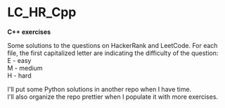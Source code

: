 # LC_HR_Cpp
**C++ exercises**

Some solutions to the questions on HackerRank and LeetCode.
For each file, the first capitalized letter are indicating the difficulty of the question:<br />
E - easy \
M - medium \
H - hard<br />

I'll put some Python solutions in another repo when I have time.\
I'll also organize the repo prettier when I populate it with more exercises.
